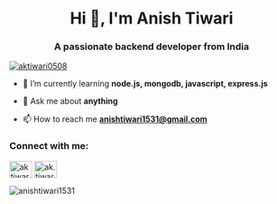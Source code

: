 <h1 align="center">Hi 👋, I'm Anish Tiwari</h1>
<h3 align="center">A passionate backend developer from India</h3>

<p align="left"> <a href="https://twitter.com/aktiwari0508" target="blank"><img src="https://img.shields.io/twitter/follow/aktiwari0508?logo=twitter&style=for-the-badge" alt="aktiwari0508" /></a> </p>

- 🌱 I’m currently learning **node.js, mongodb, javascript, express.js**

- 💬 Ask me about **anything**

- 📫 How to reach me **anishtiwari1531@gmail.com**

<h3 align="left">Connect with me:</h3>
<p align="left">
<a href="https://twitter.com/aktiwari0508" target="blank"><img align="center" src="https://raw.githubusercontent.com/rahuldkjain/github-profile-readme-generator/master/src/images/icons/Social/twitter.svg" alt="aktiwari0508" height="30" width="40" /></a>
<a href="https://instagram.com/ak.tiwari0508" target="blank"><img align="center" src="https://raw.githubusercontent.com/rahuldkjain/github-profile-readme-generator/master/src/images/icons/Social/instagram.svg" alt="ak.tiwari0508" height="30" width="40" /></a>
</p>

<p><img align="center" src="https://github-readme-stats.vercel.app/api/top-langs?username=anishtiwari1531&show_icons=true&locale=en&layout=compact" alt="anishtiwari1531" /></p>
